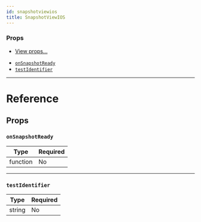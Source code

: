 ```yaml
---
id: snapshotviewios
title: SnapshotViewIOS
---
```


### Props

- [View props...](../view/#props)

* [`onSnapshotReady`](../snapshotviewios/#onsnapshotready)
* [`testIdentifier`](../snapshotviewios/#testidentifier)

---

# Reference

## Props

### `onSnapshotReady`

| Type     | Required |
| -------- | -------- |
| function | No       |

---

### `testIdentifier`

| Type   | Required |
| ------ | -------- |
| string | No       |
